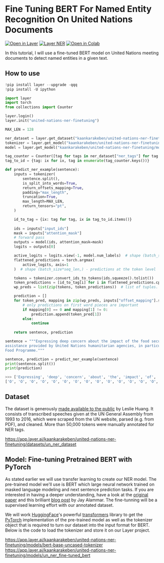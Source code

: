 # Fine Tuning BERT For Named Entity Recognition On United Nations Documents

[![Open in Layer](https://development.layer.co/assets/badge.svg)](https://app.layer.ai/kaankarakeben/united_nations_ner-finetuning)
[![Layer NER](https://badgen.net/badge/icon/github?icon=github&label)](https://github.com/kaankarakeben/layer_ner)
[![Open in Colab](https://colab.research.google.com/assets/colab-badge.svg)](https://colab.research.google.com/drive/1zkmCzzdOt4suAEPdQqN6uIWIHXTP-hNn?)

In this tutorial, I will use a fine-tuned BERT model on United Nations meeting documents to detect named entities in a given text.

## How to use

``` Python
!pip install layer --upgrade -qqq
!pip install -U ipython

import layer
import torch
from collections import Counter

layer.login()
layer.init("united-nations-ner-finetuning")

MAX_LEN = 128

ner_dataset = layer.get_dataset("kaankarakeben/united-nations-ner-finetuning/datasets/un_ner_dataset:1.4").to_pandas()
tokenizer = layer.get_model("kaankarakeben/united-nations-ner-finetuning/models/bert-base-uncased-tokenizer:1.3").get_train()
model = layer.get_model("kaankarakeben/united-nations-ner-finetuning/models/un_ner_fine-tuned_bert:1.14").get_train()

tag_counter = Counter([tag for tags in ner_dataset["ner_tags"] for tag in tags])
tag_to_id = {tag: ix for ix, tag in enumerate(tag_counter.keys())}

def predict_ner_example(sentence):
    inputs = tokenizer(
        sentence.split(),
        is_split_into_words=True,
        return_offsets_mapping=True,
        padding="max_length",
        truncation=True,
        max_length=MAX_LEN,
        return_tensors="pt",
    )

    id_to_tag = {ix: tag for tag, ix in tag_to_id.items()}
    
    ids = inputs["input_ids"]
    mask = inputs["attention_mask"]
    # forward pass
    outputs = model(ids, attention_mask=mask)
    logits = outputs[0]

    active_logits = logits.view(-1, model.num_labels)  # shape (batch_size * seq_len, num_labels)
    flattened_predictions = torch.argmax(
        active_logits, axis=1
    )  # shape (batch_size*seq_len,) - predictions at the token level

    tokens = tokenizer.convert_ids_to_tokens(ids.squeeze().tolist())
    token_predictions = [id_to_tag[i] for i in flattened_predictions.cpu().numpy()]
    wp_preds = list(zip(tokens, token_predictions))  # list of tuples. Each tuple = (wordpiece, prediction)

    prediction = []
    for token_pred, mapping in zip(wp_preds, inputs["offset_mapping"].squeeze().tolist()):
        # only predictions on first word pieces are important
        if mapping[0] == 0 and mapping[1] != 0:
            prediction.append(token_pred[1])
        else:
            continue
            
    return sentence, prediction

sentence = """Expressing deep concern about the impact of the food security crisis on the
assistance provided by United Nations humanitarian agencies, in particular the World
Food Programme."""

sentence, prediction = predict_ner_example(sentence)
print(sentence.split())
print(prediction)

>>> ['Expressing', 'deep', 'concern', 'about', 'the', 'impact', 'of', 'the', 'food', 'security', 'crisis', 'on', 'the', 'assistance', 'provided', 'by', 'United', 'Nations', 'humanitarian', 'agencies,', 'in', 'particular', 'the', 'World', 'Food', 'Programme.']
['O', 'O', 'O', 'O', 'O', 'O', 'O', 'O', 'O', 'O', 'O', 'O', 'O', 'O', 'O', 'O', 'I-ORG', 'I-ORG', 'O', 'O', 'O', 'O', 'O', 'I-ORG', 'I-ORG', 'I-LOC']
```

## Dataset

The dataset is generously [made available to the public](https://github.com/leslie-huang/UN-named-entity-recognition) by Leslie Huang. It consists of transcribed speeches given at the UN General Assembly from 1993 to 2016, which were scraped from the UN website, parsed (e.g. from PDF), and cleaned. More than 50,000 tokens were manually annotated for NER tags.

https://app.layer.ai/kaankarakeben/united-nations-ner-finetuning/datasets/un_ner_dataset

## Model: Fine-tuning Pretrained BERT with PyTorch

As stated earlier we will use transfer learning to create our NER model. The pre-trained model we'll use is BERT which large neural network trained on masked language modeling and next sentence prediction tasks. If you are interested in having a deeper understanding, have a look at the [original paper](https://arxiv.org/abs/1810.04805) and this brilliant [blog post](http://jalammar.github.io/illustrated-bert/) by Jay Alammar. The fine-tunning will be a supervised learning effort with our annotated dataset.

We will work [HuggingFace](https://huggingface.co/)'s powerful [transformers](https://github.com/huggingface/transformers) library to get the [PyTorch](https://pytorch.org/) implementation of the pre-trained model as well as the tokenizer object that is required to turn our dataset into the input format for BERT. Below is the code to load the tokenizer and store it on our Layer project.

https://app.layer.ai/kaankarakeben/united-nations-ner-finetuning/models/bert-base-uncased-tokenizer
https://app.layer.ai/kaankarakeben/united-nations-ner-finetuning/models/un_ner_fine-tuned_bert

